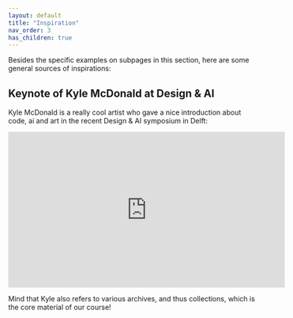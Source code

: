 ```yaml
---
layout: default
title: "Inspiration"
nav_order: 3
has_children: true
---
```


Besides the specific examples on subpages in this section, here are some general sources of inspirations:

## Keynote of Kyle McDonald at Design & AI

Kyle McDonald is a really cool artist who gave a nice introduction about code, ai and art in the recent Design & AI symposium in Delft:

<iframe width="560" height="315" src="https://www.youtube.com/embed/4rGWkhjy4is?si=ySSN1J3hHg3Ft_3y" title="YouTube video player" frameborder="0" allow="accelerometer; autoplay; clipboard-write; encrypted-media; gyroscope; picture-in-picture; web-share" allowfullscreen></iframe>

Mind that Kyle also refers to various archives, and thus collections, which is the core material of our course!
